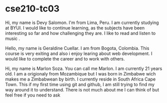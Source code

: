 # cse210-tc03
Hi, my name is Devy Salomon. I'm from Lima, Peru. 
I am currently studying at BYUI. I would like to continue learning, 
as the subjects have been interesting so far and how challenging 
they are. I like to read and listen to music .

Hello, my name is Geraldine Cuellar. I am from Bogota, Colombia.
This course is very exiting and also i enjoy learing about web development.
I would like to complete the career and to work with others.

Hi, my name is Marlon Soza. You can call me Marlon. I am currently 21 years old. I am a origionaly  from Mozambique but I was born in Zimbabwe wich makes me a Zimbabwean by birth. I currently reside in South Africa Cape Town. This if my first time using git and github, I am still trying to find my way around it to understand. There is not much about me I can think of but feel free if you need to ask